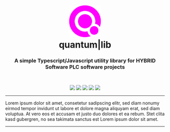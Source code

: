 <div align="center">
  
  <h1>
    <img alt="Quantumlib Logo" src="./assets/quantumlib.png" height="100px"><br/>quantum|lib</h1>
  <h3 align="center">
    A simple Typescript/Javascript utility library for <a href="https://www.hybridsoftware.com" target="_blank" style="text-decoration: none">HYBRID Software PLC</a> software projects
  </h3>
</div>
<br/>

<p align="center">
  <a href="https://www.packz.com" target="_blank"><img src="https://img.shields.io/badge/Made%20for-PACKZ-C60061?style=flat-square"/></a>
  <a href="https://cloudflow.hybridsoftware.com" target="_blank"><img src="https://img.shields.io/badge/Made%20for-CLOUDFLOW-1474b6?style=flat-square"/></a>
  <img src="https://img.shields.io/badge/Platform-MacOS+Windows-darkgreen?style=flat-square"/>
  <img src="https://img.shields.io/badge/Language-Typescript-blue?style=flat-square"/>
  <img src="https://img.shields.io/badge/Language-Javascript-orange?style=flat-square"/>
</p>

---

Lorem ipsum dolor sit amet, consetetur sadipscing elitr, sed diam nonumy eirmod tempor invidunt ut labore et dolore magna aliquyam erat, sed diam voluptua. At vero eos et accusam et justo duo dolores et ea rebum. Stet clita kasd gubergren, no sea takimata sanctus est Lorem ipsum dolor sit amet.

---
